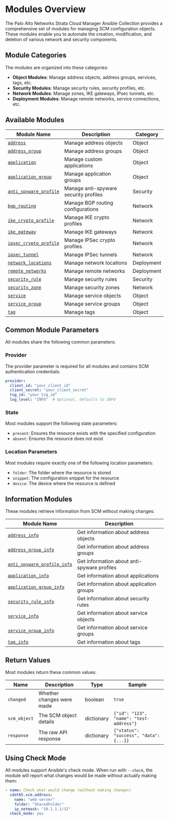 # Modules Overview

The Palo Alto Networks Strata Cloud Manager Ansible Collection provides a comprehensive set of modules for managing SCM configuration objects. These modules enable you to automate the creation, modification, and deletion of various network and security components.

## Module Categories

The modules are organized into these categories:

- **Object Modules**: Manage address objects, address groups, services, tags, etc.
- **Security Modules**: Manage security rules, security profiles, etc.
- **Network Modules**: Manage zones, IKE gateways, IPsec tunnels, etc.
- **Deployment Modules**: Manage remote networks, service connections, etc.

## Available Modules

| Module Name | Description | Category |
|-------------|-------------|----------|
| [`address`](address.md) | Manage address objects | Object |
| [`address_group`](address_group.md) | Manage address groups | Object |
| [`application`](application.md) | Manage custom applications | Object |
| [`application_group`](application_group.md) | Manage application groups | Object | 
| [`anti_spyware_profile`](anti_spyware_profile.md) | Manage anti-spyware security profiles | Security |
| [`bgp_routing`](bgp_routing.md) | Manage BGP routing configurations | Network |
| [`ike_crypto_profile`](ike_crypto_profile.md) | Manage IKE crypto profiles | Network |
| [`ike_gateway`](ike_gateway.md) | Manage IKE gateways | Network |
| [`ipsec_crypto_profile`](ipsec_crypto_profile.md) | Manage IPSec crypto profiles | Network |
| [`ipsec_tunnel`](ipsec_tunnel.md) | Manage IPSec tunnels | Network |
| [`network_locations`](network_locations.md) | Manage network locations | Deployment |
| [`remote_networks`](remote_networks.md) | Manage remote networks | Deployment |
| [`security_rule`](security_rule.md) | Manage security rules | Security |
| [`security_zone`](security_zone.md) | Manage security zones | Network |
| [`service`](service.md) | Manage service objects | Object |
| [`service_group`](service_group.md) | Manage service groups | Object |
| [`tag`](tag.md) | Manage tags | Object |

## Common Module Parameters

All modules share the following common parameters:

### Provider

The provider parameter is required for all modules and contains SCM authentication credentials:

```yaml
provider:
  client_id: "your_client_id"
  client_secret: "your_client_secret"
  tsg_id: "your_tsg_id"
  log_level: "INFO"  # Optional, defaults to INFO
```

### State

Most modules support the following state parameters:

- `present`: Ensures the resource exists with the specified configuration
- `absent`: Ensures the resource does not exist

### Location Parameters

Most modules require exactly one of the following location parameters:

- `folder`: The folder where the resource is stored
- `snippet`: The configuration snippet for the resource
- `device`: The device where the resource is defined

## Information Modules

These modules retrieve information from SCM without making changes:

| Module Name | Description |
|-------------|-------------|
| [`address_info`](address_info.md) | Get information about address objects |
| [`address_group_info`](address_group_info.md) | Get information about address groups |
| [`anti_spyware_profile_info`](anti_spyware_profile_info.md) | Get information about anti-spyware profiles |
| [`application_info`](application_info.md) | Get information about applications |
| [`application_group_info`](application_group_info.md) | Get information about application groups |
| [`security_rule_info`](security_rule_info.md) | Get information about security rules |
| [`service_info`](service_info.md) | Get information about service objects |
| [`service_group_info`](service_group_info.md) | Get information about service groups |
| [`tag_info`](tag_info.md) | Get information about tags |

## Return Values

Most modules return these common values:

| Name | Description | Type | Sample |
|------|-------------|------|--------|
| `changed` | Whether changes were made | boolean | `true` |
| `scm_object` | The SCM object details | dictionary | `{"id": "123", "name": "test-address"}` |
| `response` | The raw API response | dictionary | `{"status": "success", "data": {...}}` |

## Using Check Mode

All modules support Ansible's check mode. When run with `--check`, the module will report what changes would be made without actually making them:

```yaml
- name: Check what would change (without making changes)
  cdot65.scm.address:
    name: "web-server"
    folder: "SharedFolder"
    ip_netmask: "10.1.1.1/32"
  check_mode: yes
```
